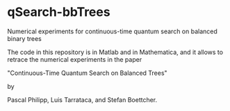 # qSearch-bbTrees
Numerical experiments for continuous-time quantum search on balanced binary trees

The code in this repository is in Matlab and in Mathematica, and it allows to retrace the numerical experiments in the paper

"Continuous-Time Quantum Search on Balanced Trees"

by

Pascal Philipp, Luis Tarrataca, and Stefan Boettcher.
